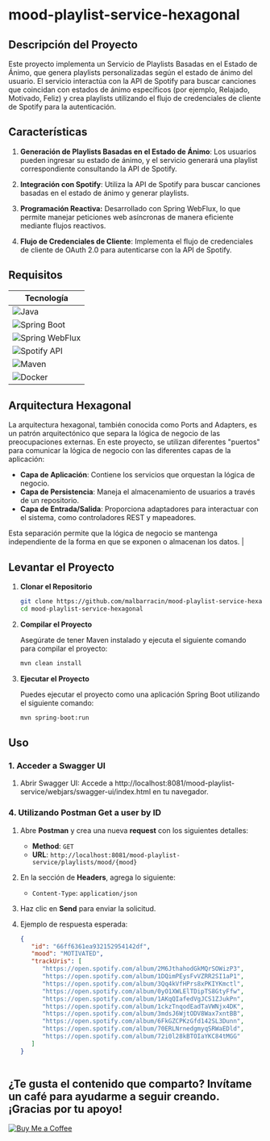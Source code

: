 # mood-playlist-service-hexagonal

## Descripción del Proyecto

Este proyecto implementa un Servicio de Playlists Basadas en el Estado de Ánimo, que genera playlists personalizadas según el estado de ánimo del usuario. El servicio interactúa con la API de Spotify para buscar canciones que coincidan con estados de ánimo específicos (por ejemplo, Relajado, Motivado, Feliz) y crea playlists utilizando el flujo de credenciales de cliente de Spotify para la autenticación.

## Características

1. **Generación de Playlists Basadas en el Estado de Ánimo**: Los usuarios pueden ingresar su estado de ánimo, y el servicio generará una playlist correspondiente consultando la API de Spotify.

2. **Integración con Spotify**: Utiliza la API de Spotify para buscar canciones basadas en el estado de ánimo y generar playlists.

3. **Programación Reactiva:** Desarrollado con Spring WebFlux, lo que permite manejar peticiones web asíncronas de manera eficiente mediante flujos reactivos.

4. **Flujo de Credenciales de Cliente**: Implementa el flujo de credenciales de cliente de OAuth 2.0 para autenticarse con la API de Spotify.

## Requisitos

| Tecnología         |
|--------------------|
| ![Java](https://img.shields.io/badge/Java-21-007396?logo=java&logoColor=white)               |
| ![Spring Boot](https://img.shields.io/badge/Spring%20Boot-3.3.3-6DB33F?logo=spring-boot&logoColor=white)        |
| ![Spring WebFlux](https://img.shields.io/badge/Spring%20WebFlux-3.3.3-6DB33F?logo=spring&logoColor=white)    |
| ![Spotify API](https://img.shields.io/badge/Spotify%20API-v1-1DB954?logo=spotify&logoColor=white)     |
| ![Maven](https://img.shields.io/badge/Maven-3.6.3-C71A36?logo=apache-maven&logoColor=white)              |
| ![Docker](https://img.shields.io/badge/Docker-20.10.7-2496ED?logo=docker&logoColor=white)        


## Arquitectura Hexagonal

La arquitectura hexagonal, también conocida como Ports and Adapters, es un patrón arquitectónico que separa la lógica de negocio de las preocupaciones externas. En este proyecto, se utilizan diferentes "puertos" para comunicar la lógica de negocio con las diferentes capas de la aplicación:

- **Capa de Aplicación**: Contiene los servicios que orquestan la lógica de negocio.
- **Capa de Persistencia**: Maneja el almacenamiento de usuarios a través de un repositorio.
- **Capa de Entrada/Salida**: Proporciona adaptadores para interactuar con el sistema, como controladores REST y mapeadores.
  
Esta separación permite que la lógica de negocio se mantenga independiente de la forma en que se exponen o almacenan los datos.
     |

## Levantar el Proyecto

1. **Clonar el Repositorio**

   ```bash
   git clone https://github.com/malbarracin/mood-playlist-service-hexagonal.git
   cd mood-playlist-service-hexagonal


2. **Compilar el Proyecto**

   Asegúrate de tener Maven instalado y ejecuta el siguiente comando para compilar el proyecto:
   
   ```bash
   mvn clean install

3. **Ejecutar el Proyecto**

   Puedes ejecutar el proyecto como una aplicación Spring Boot utilizando el siguiente comando:
   
   ```bash
   mvn spring-boot:run   

## Uso

### 1. Acceder a Swagger UI

   1. Abrir Swagger UI: Accede a http://localhost:8081/mood-playlist-service/webjars/swagger-ui/index.html en tu navegador.

### 4. Utilizando **Postman Get a user by ID**

1. Abre **Postman** y crea una nueva **request** con los siguientes detalles:

   - **Method**: `GET`
   - **URL**: `http://localhost:8081/mood-playlist-service/playlists/mood/{mood}`

2. En la sección de **Headers**, agrega lo siguiente:

   - `Content-Type`: `application/json`

3. Haz clic en **Send** para enviar la solicitud.

4. Ejemplo de respuesta esperada:

   ```json
   {
      "id": "66ff6361ea932152954142df",
      "mood": "MOTIVATED",
      "trackUris": [
         "https://open.spotify.com/album/2M6JthahodGkMQrSOWizP3",
         "https://open.spotify.com/album/1DQimPEysFvVZRR2SI1aP1",
         "https://open.spotify.com/album/3Qq4kVfHPrs8xPKIYKmctl",
         "https://open.spotify.com/album/0yO1XWLElTDipTS8GtyFfw",
         "https://open.spotify.com/album/1AKqQIafedVgJCS1ZJukPn",
         "https://open.spotify.com/album/1ckzTnqodEadTaVWNjx4DK",
         "https://open.spotify.com/album/3mdsJ6WjtODV8Wax7xntBB",
         "https://open.spotify.com/album/6FkGZCPKzGfd142SL3Dunn",
         "https://open.spotify.com/album/70ERLNrnedgmyqSRWaEDld",
         "https://open.spotify.com/album/72i0l28kBTOIaYKC84tMGG"
      ]
   }
    
## ¿Te gusta el contenido que comparto? Invítame un café para ayudarme a seguir creando. ¡Gracias por tu apoyo!
[![Buy Me a Coffee](https://img.shields.io/badge/Buy%20Me%20a%20Coffee-F7DF1E?style=for-the-badge&logo=buy-me-a-coffee&logoColor=black)](https://buymeacoffee.com/malbarracin)    
